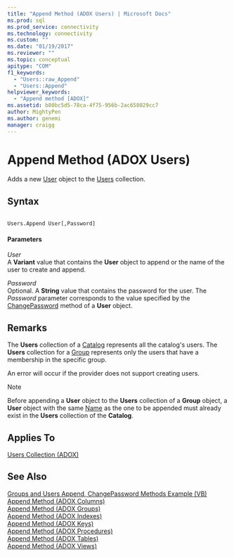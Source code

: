 ```yaml
---
title: "Append Method (ADOX Users) | Microsoft Docs"
ms.prod: sql
ms.prod_service: connectivity
ms.technology: connectivity
ms.custom: ""
ms.date: "01/19/2017"
ms.reviewer: ""
ms.topic: conceptual
apitype: "COM"
f1_keywords: 
  - "Users::raw_Append"
  - "Users::Append"
helpviewer_keywords: 
  - "Append method [ADOX]"
ms.assetid: b80bc5d5-78ca-4f75-956b-2ac658029cc7
author: MightyPen
ms.author: genemi
manager: craigg
---
```

# Append Method (ADOX Users)
Adds a new [User](../../../ado/reference/adox-api/user-object-adox.md) object to the [Users](../../../ado/reference/adox-api/users-collection-adox.md) collection.  
  
## Syntax  
  
```  
  
Users.Append User[,Password]  
```  
  
#### Parameters  
 *User*  
 A **Variant** value that contains the **User** object to append or the name of the user to create and append.  
  
 *Password*  
 Optional. A **String** value that contains the password for the user. The *Password* parameter corresponds to the value specified by the [ChangePassword](../../../ado/reference/adox-api/changepassword-method-adox.md) method of a **User** object.  
  
## Remarks  
 The **Users** collection of a [Catalog](../../../ado/reference/adox-api/catalog-object-adox.md) represents all the catalog's users. The **Users** collection for a [Group](../../../ado/reference/adox-api/group-object-adox.md) represents only the users that have a membership in the specific group.  
  
 An error will occur if the provider does not support creating users.  
  
> [!NOTE]
>  Before appending a **User** object to the **Users** collection of a **Group** object, a **User** object with the same [Name](../../../ado/reference/adox-api/name-property-adox.md) as the one to be appended must already exist in the **Users** collection of the **Catalog**.  
  
## Applies To  
 [Users Collection (ADOX)](../../../ado/reference/adox-api/users-collection-adox.md)  
  
## See Also  
 [Groups and Users Append, ChangePassword Methods Example (VB)](../../../ado/reference/adox-api/groups-and-users-append-changepassword-methods-example-vb.md)   
 [Append Method (ADOX Columns)](../../../ado/reference/adox-api/append-method-adox-columns.md)   
 [Append Method (ADOX Groups)](../../../ado/reference/adox-api/append-method-adox-groups.md)   
 [Append Method (ADOX Indexes)](../../../ado/reference/adox-api/append-method-adox-indexes.md)   
 [Append Method (ADOX Keys)](../../../ado/reference/adox-api/append-method-adox-keys.md)   
 [Append Method (ADOX Procedures)](../../../ado/reference/adox-api/append-method-adox-procedures.md)   
 [Append Method (ADOX Tables)](../../../ado/reference/adox-api/append-method-adox-tables.md)   
 [Append Method (ADOX Views)](../../../ado/reference/adox-api/append-method-adox-views.md)
